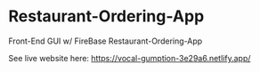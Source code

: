 # Restaurant-Ordering-App
Front-End GUI w/ FireBase Restaurant-Ordering-App

See live website here: https://vocal-gumption-3e29a6.netlify.app/
